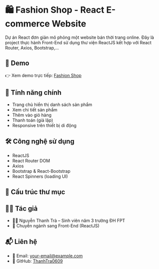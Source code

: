 # 🛍️ Fashion Shop - React E-commerce Website

Dự án React đơn giản mô phỏng một website bán thời trang online. Đây là project thực hành Front-End sử dụng thư viện ReactJS kết hợp với React Router, Axios, Bootstrap,...

## 🚀 Demo
👉 Xem demo trực tiếp: [Fashion Shop](https://thanhtra0609.github.io/Fashion_shop/)

## 📌 Tính năng chính
- Trang chủ hiển thị danh sách sản phẩm
- Xem chi tiết sản phẩm
- Thêm vào giỏ hàng
- Thanh toán (giả lập)
- Responsive trên thiết bị di động

## 🛠️ Công nghệ sử dụng
- ReactJS
- React Router DOM
- Axios
- Bootstrap & React-Bootstrap
- React Spinners (loading UI)

## 📂 Cấu trúc thư mục 

## 🧑‍💻 Tác giả
- 👨‍🎓 Nguyễn Thanh Trà – Sinh viên năm 3 trường ĐH FPT
- 🔄 Chuyển ngành sang Front-End (ReactJS)

## 📬 Liên hệ
- 📧 Email: your-email@example.com
- 💼 GitHub: [ThanhTra0609](https://github.com/ThanhTra0609)
